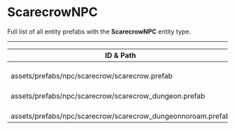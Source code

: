 # ScarecrowNPC
Full list of all <Badge type="warning" text="3"/> entity prefabs with the **ScarecrowNPC** entity type.

---
| ID & Path |
| --- |
| <Badge type="tip" text="3473349223"/> <br> assets/prefabs/npc/scarecrow/scarecrow.prefab |
| <Badge type="tip" text="3019050354"/> <br> assets/prefabs/npc/scarecrow/scarecrow_dungeon.prefab |
| <Badge type="tip" text="70161046"/> <br> assets/prefabs/npc/scarecrow/scarecrow_dungeonnoroam.prefab |
